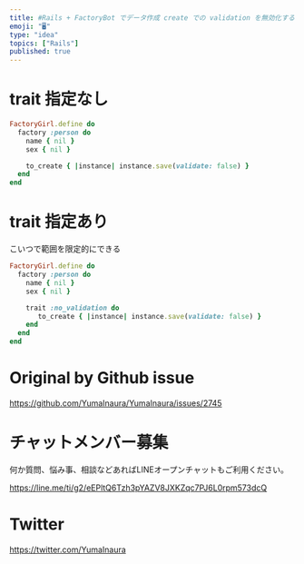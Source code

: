 ```yaml
---
title: #Rails + FactoryBot でデータ作成 create での validation を無効化する例 : trait を利用
emoji: "🖥"
type: "idea"
topics: ["Rails"]
published: true
---
```


# trait 指定なし

```rb
FactoryGirl.define do
  factory :person do
    name { nil }
    sex { nil }

    to_create { |instance| instance.save(validate: false) }
  end
end
```

# trait 指定あり

こいつで範囲を限定的にできる

```rb
FactoryGirl.define do
  factory :person do
    name { nil }
    sex { nil }

    trait :no_validation do
       to_create { |instance| instance.save(validate: false) }
    end
  end
end
```




# Original by Github issue

https://github.com/YumaInaura/YumaInaura/issues/2745








<!-- Update From Qiita API -->

# チャットメンバー募集


何か質問、悩み事、相談などあればLINEオープンチャットもご利用ください。

https://line.me/ti/g2/eEPltQ6Tzh3pYAZV8JXKZqc7PJ6L0rpm573dcQ





# Twitter


https://twitter.com/YumaInaura


<!-- Update From Qiita API -->


